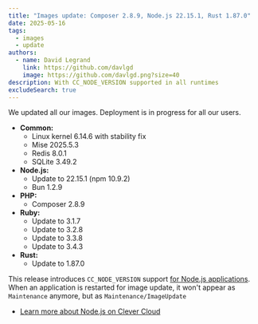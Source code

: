 ```yaml
---
title: "Images update: Composer 2.8.9, Node.js 22.15.1, Rust 1.87.0"
date: 2025-05-16
tags:
  - images
  - update
authors:
  - name: David Legrand
    link: https://github.com/davlgd
    image: https://github.com/davlgd.png?size=40
description: With CC_NODE_VERSION supported in all runtimes
excludeSearch: true
---
```


We updated all our images. Deployment is in progress for all our users.

* **Common:**
  * Linux kernel 6.14.6 with stability fix
  * Mise 2025.5.3
  * Redis 8.0.1
  * SQLite 3.49.2
* **Node.js:**
  * Update to 22.15.1 (npm 10.9.2)
  * Bun 1.2.9
* **PHP:**
  * Composer 2.8.9
* **Ruby:**
  * Update to 3.1.7
  * Update to 3.2.8
  * Update to 3.3.8
  * Update to 3.4.3
* **Rust:**
  * Update to 1.87.0

This release introduces `CC_NODE_VERSION` support [for Node.js applications](/developers/changelog/2025/05-16-node-versions/). When an application is restarted for image update, it won't appear as `Maintenance` anymore, but as `Maintenance/ImageUpdate`

- [Learn more about Node.js on Clever Cloud](/developers/doc/applications/javascript/nodejs/)
